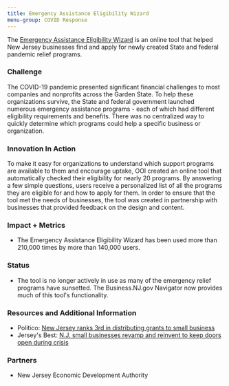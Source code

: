 ```yaml
---
title: Emergency Assistance Eligibility Wizard
menu-group: COVID Response
---
```


The [Emergency Assistance Eligibility Wizard](https://assistance.business.nj.gov/) is an online tool that helped New Jersey businesses find and apply for newly created State and federal pandemic relief programs.

### Challenge

The COVID-19 pandemic presented significant financial challenges to most companies and nonprofits across the Garden State. To help these organizations survive, the State and federal government launched numerous emergency assistance programs - each of which had different eligibility requirements and benefits. There was no centralized way to quickly determine which programs could help a specific business or organization.

### Innovation In Action

To make it easy for organizations to understand which support programs are available to them and encourage uptake, OOI created an online tool that automatically checked their eligibility for nearly 20 programs. By answering a few simple questions, users receive a personalized list of all the programs they are eligible for and how to apply for them. In order to ensure that the tool met the needs of businesses, the tool was created in partnership with businesses that provided feedback on the design and content.

### Impact + Metrics

-   The Emergency Assistance Eligibility Wizard has been used more than 210,000 times by more than 140,000 users.

### Status

-   The tool is no longer actively in use as many of the emergency relief programs have sunsetted. The Business.NJ.gov Navigator now provides much of this tool's functionality.

### Resources and Additional Information

-   Politico: [New Jersey ranks 3rd in distributing grants to small business](https://www.politico.com/states/new-jersey/whiteboard/2021/07/27/eda-new-jersey-ranks-3rd-in-distributing-grants-to-small-business-1389096)
-   Jersey's Best: [N.J. small businesses revamp and reinvent to keep doors open during crisis](https://www.jerseysbest.com/community/n-j-small-businesses-revamp-and-reinvent-to-keep-doors-open-during-crisis/)

### Partners

-   New Jersey Economic Development Authority
